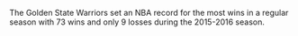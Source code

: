 The Golden State Warriors set an NBA record for the most wins in a regular season with 73 wins and only 9 losses during the 2015-2016 season.
